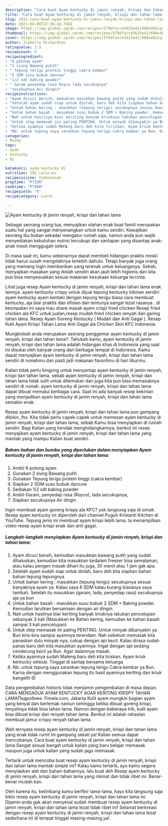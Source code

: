 ```yaml
---
description: "Cara buat Ayam kentucky di jamin renyah, krispi dan tahan lama Sederhana dan Mudah Dibuat"
title: "Cara buat Ayam kentucky di jamin renyah, krispi dan tahan lama Sederhana dan Mudah Dibuat"
slug: 1032-cara-buat-ayam-kentucky-di-jamin-renyah-krispi-dan-tahan-lama-sederhana-dan-mudah-dibuat
date: 2021-04-08T22:36:54.748Z
image: https://img-global.cpcdn.com/recipes/579dfacc43625e41/680x482cq70/ayam-kentucky-di-jamin-renyah-krispi-dan-tahan-lama-foto-resep-utama.jpg
thumbnail: https://img-global.cpcdn.com/recipes/579dfacc43625e41/680x482cq70/ayam-kentucky-di-jamin-renyah-krispi-dan-tahan-lama-foto-resep-utama.jpg
cover: https://img-global.cpcdn.com/recipes/579dfacc43625e41/680x482cq70/ayam-kentucky-di-jamin-renyah-krispi-dan-tahan-lama-foto-resep-utama.jpg
author: Isabelle Richardson
ratingvalue: 3.5
reviewcount: 4
recipeingredient:
- "6 potong ayam"
- "2 siung Bawang putih"
- " Tepung terigu protein tinggi cakra kembar"
- "2 SDM susu bubuk dancow"
- "1/2 sdt baking powder"
- " Garam penyedap rasa Royco lada secukupnya"
- "secukupnya Air dingin"
recipeinstructions:
- "Ayam dicuci bersih, kemudian masukkan bawang putih yang sudah dihaluskan, kemudian kita masukkan kedalam freezer bisa semalaman, atau kalau pengen masak dihari itu juga, 30 menit atau 1 jam gak apa."
- "Setelah ayam sudah siap untuk diolah, baru deh kita siapkan bahan bahan tepung tepungnya"
- "Untuk bahan kering : masukkan (tepung terigu) secukupnya sesuai banyaknya ayam ya. Kalau saya 6 SDM kalau kurang biasanya saya tambah. Setelah itu masukkan (garam, lada, penyedap rasa) secukupnya aja ya bun"
- "Untuk bahan basah : masukkan susu bubuk 2 SDM + Baking powder. Kemudian larutkan bersamaan dengan air dingin."
- "Nah untuk hasilnya biar keriting banyak kriuknya lakukan pencelupan sebanyak 3 kali (Masukkan ke Bahan kering, kemudian ke bahan basah sampai 3 kali pencelupan)"
- "Untuk step memasak ini paling PENTING. Untuk minyak dibanyakin ya Bun kira-kira sampai ayamnya terendam. Nah sebelum memasak kita panaskan dulu minyak nya, cukup dengan api kecil. Kalau dirasa sudah panas baru deh kita masukkan ayamnya. Ingat dengan api sedang cenderung kecil ya Bun. Agar dalamnya masak."
- "Ketika ayamnya sudah Mateng baru deh kita tiriskan. Ayam kriuk kentucky selesai. Tinggal di santap bersama keluarga"
- "Nb: untuk tepung saya sarankan tepung terigu Cakra kembar ya Bun. Karna dengan menggunakan tepung itu hasil ayamnya keriting dan kriuk bangettt 😍"
categories:
- Resep
tags:
- ayam
- kentucky
- di

katakunci: ayam kentucky di 
nutrition: 292 calories
recipecuisine: Indonesian
preptime: "PT33M"
cooktime: "PT46M"
recipeyield: "4"
recipecategory: Lunch

---
```



![Ayam kentucky di jamin renyah, krispi dan tahan lama](https://img-global.cpcdn.com/recipes/579dfacc43625e41/680x482cq70/ayam-kentucky-di-jamin-renyah-krispi-dan-tahan-lama-foto-resep-utama.jpg)

Sebagai seorang orang tua, menyajikan olahan enak buat famili merupakan suatu hal yang sangat menyenangkan untuk kamu sendiri. Kewajiban seorang ibu bukan sekadar mengatur rumah saja, namun anda pun wajib menyediakan kebutuhan nutrisi tercukupi dan santapan yang disantap anak-anak mesti menggugah selera.

Di masa  saat ini, kamu sebenarnya dapat membeli hidangan praktis meski tidak harus susah mengolahnya terlebih dahulu. Tetapi banyak juga orang yang memang ingin memberikan yang terenak untuk keluarganya. Sebab, menyajikan masakan yang diolah sendiri akan jauh lebih higienis dan kita pun bisa menyesuaikan sesuai makanan kesukaan keluarga tercinta. 

Lihat juga resep Ayam kentucky di jamin renyah, krispi dan tahan lama enak lainnya. ayam kentucky crispy untuk dijual tepung kentucky bikinan sendiri ayam kentucky ayam kentaki dengan tepung terigu biasa cara membuat kentucky..aja biar praktis dan efisien dan tentunya sangat lezat rasanya . di kesmpatan ini saya mau share masak ayam crispi fried chicken Resep fried chicken ala KFC untuk jualan,resep mudah fried chicken renyah dan garing tahan lama. Resep Ayam Goreng Kentucky ( Mudah dan Anti Gagal ). Resep Kulit Ayam Krispi Tahan Lama Anti Gagal ala Chicken Skin KFC Indonesia.

Mungkinkah anda merupakan seorang penggemar ayam kentucky di jamin renyah, krispi dan tahan lama?. Tahukah kamu, ayam kentucky di jamin renyah, krispi dan tahan lama adalah hidangan khas di Indonesia yang saat ini disukai oleh banyak orang dari berbagai tempat di Indonesia. Kamu dapat menyajikan ayam kentucky di jamin renyah, krispi dan tahan lama sendiri di rumahmu dan pasti jadi makanan favoritmu di hari liburmu.

Kalian tidak perlu bingung untuk menyantap ayam kentucky di jamin renyah, krispi dan tahan lama, sebab ayam kentucky di jamin renyah, krispi dan tahan lama tidak sulit untuk ditemukan dan juga kita pun bisa memasaknya sendiri di rumah. ayam kentucky di jamin renyah, krispi dan tahan lama dapat dibuat memalui berbagai cara. Saat ini ada banyak resep kekinian yang menjadikan ayam kentucky di jamin renyah, krispi dan tahan lama semakin enak.

Resep ayam kentucky di jamin renyah, krispi dan tahan lama pun gampang dibikin, lho. Kita tidak perlu capek-capek untuk memesan ayam kentucky di jamin renyah, krispi dan tahan lama, sebab Kamu bisa menyiapkan di rumah sendiri. Bagi Kalian yang hendak menghidangkannya, berikut ini resep menyajikan ayam kentucky di jamin renyah, krispi dan tahan lama yang mantab yang mampu Kalian buat sendiri.

<!--inarticleads1-->

##### Bahan-bahan dan bumbu yang diperlukan dalam menyiapkan Ayam kentucky di jamin renyah, krispi dan tahan lama:

1. Ambil 6 potong ayam
1. Gunakan 2 siung Bawang putih
1. Gunakan  Tepung terigu protein tinggi (cakra kembar)
1. Siapkan 2 SDM susu bubuk dancow
1. Sediakan 1/2 sdt baking powder
1. Ambil  Garam, penyedap rasa (Royco), lada secukupnya,
1. Siapkan secukupnya Air dingin


Ingin membuat ayam goreng krispy ala KFC? yuk langsung saja di simak. Resep ayam kentucky ini diperoleh dari channel Puguh Kristanti Kitchen di YouTube. Tepung jenis ini membuat ayam krispi lebih lama. Ia menampilkan video resep ayam krispi enak dan anti gagal. 

<!--inarticleads2-->

##### Langkah-langkah menyiapkan Ayam kentucky di jamin renyah, krispi dan tahan lama:

1. Ayam dicuci bersih, kemudian masukkan bawang putih yang sudah dihaluskan, kemudian kita masukkan kedalam freezer bisa semalaman, atau kalau pengen masak dihari itu juga, 30 menit atau 1 jam gak apa.
1. Setelah ayam sudah siap untuk diolah, baru deh kita siapkan bahan bahan tepung tepungnya
1. Untuk bahan kering : masukkan (tepung terigu) secukupnya sesuai banyaknya ayam ya. Kalau saya 6 SDM kalau kurang biasanya saya tambah. Setelah itu masukkan (garam, lada, penyedap rasa) secukupnya aja ya bun
1. Untuk bahan basah : masukkan susu bubuk 2 SDM + Baking powder. Kemudian larutkan bersamaan dengan air dingin.
1. Nah untuk hasilnya biar keriting banyak kriuknya lakukan pencelupan sebanyak 3 kali (Masukkan ke Bahan kering, kemudian ke bahan basah sampai 3 kali pencelupan)
1. Untuk step memasak ini paling PENTING. Untuk minyak dibanyakin ya Bun kira-kira sampai ayamnya terendam. Nah sebelum memasak kita panaskan dulu minyak nya, cukup dengan api kecil. Kalau dirasa sudah panas baru deh kita masukkan ayamnya. Ingat dengan api sedang cenderung kecil ya Bun. Agar dalamnya masak.
1. Ketika ayamnya sudah Mateng baru deh kita tiriskan. Ayam kriuk kentucky selesai. Tinggal di santap bersama keluarga
1. Nb: untuk tepung saya sarankan tepung terigu Cakra kembar ya Bun. Karna dengan menggunakan tepung itu hasil ayamnya keriting dan kriuk bangettt 😍


Data pengembalian historis tidak menjamin pengembalian di masa depan. CARA MENGADUK AYAM KENTUCKY AGAR KERITING KRISPY TAHAN LAMAПодробнее. Fimela.com, Jakarta Kulit ayam mungkin bagian ayam yang kenyal dan berlemak namun sehingga ketika dibuat goreng krispi, renyahnya tidak bisa tahan lama. Namun dengan beberapa trik, kulit ayam bisa dibuat krispi dan renyah tahan lama. Berikut ini adalah rahasian membuat jamur crispy renyah tahan lama. 

Wah ternyata resep ayam kentucky di jamin renyah, krispi dan tahan lama yang enak tidak rumit ini gampang sekali ya! Kalian semua dapat mencobanya. Cara buat ayam kentucky di jamin renyah, krispi dan tahan lama Sangat sesuai banget untuk kalian yang baru belajar memasak maupun juga untuk kalian yang sudah jago memasak.

Tertarik untuk mencoba buat resep ayam kentucky di jamin renyah, krispi dan tahan lama mantab simple ini? Kalau kamu tertarik, ayo kamu segera menyiapkan alat dan bahan-bahannya, lalu buat deh Resep ayam kentucky di jamin renyah, krispi dan tahan lama yang nikmat dan tidak ribet ini. Benar-benar mudah kan. 

Oleh karena itu, ketimbang kamu berfikir lama-lama, hayo kita langsung saja bikin resep ayam kentucky di jamin renyah, krispi dan tahan lama ini. Dijamin anda gak akan menyesal sudah membuat resep ayam kentucky di jamin renyah, krispi dan tahan lama lezat tidak ribet ini! Selamat berkreasi dengan resep ayam kentucky di jamin renyah, krispi dan tahan lama lezat sederhana ini di tempat tinggal masing-masing,ya!.

